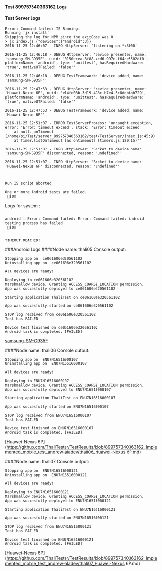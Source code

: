 #### Test 899757340363162 Logs

#### Test Server Logs
```
Error: Command failed: IS Running:
Running 'jx install'
Skipping the log for NPM since the exitCode was 0
> jx index.js {"devices":{"android":3}}
2016-11-25 12:46:07 - INFO HttpServer: 'listening on *:3000'

2016-11-25 12:46:18 - DEBUG HttpServer: 'device presented, name: 'samsung-SM-G935F', uuid: '0150ecea-3f88-4cd6-997e-f64ce5502df0', platformName: 'android', type: 'unittest', hasRequiredHardware: 'true', nativeUTFailed: 'false''

2016-11-25 12:46:18 - DEBUG TestFramework: 'device added, name: 'samsung-SM-G935F''

2016-11-25 12:47:53 - DEBUG HttpServer: 'device presented, name: 'Huawei-Nexus 6P', uuid: 'e14fe08b-3d19-418c-b7e4-5c8ddb6bb729', platformName: 'android', type: 'unittest', hasRequiredHardware: 'true', nativeUTFailed: 'false''

2016-11-25 12:47:53 - DEBUG TestFramework: 'device added, name: 'Huawei-Nexus 6P''

2016-11-25 12:51:07 - ERROR TestServerProcess: 'uncaught exception, error: 'Error: timeout exceed', stack: 'Error: timeout exceed
    at null._onTimeout (/home/pi/Test/server_899757340363162/test/TestServer/index.js:45:9)
    at Timer.listOnTimeout [as ontimeout] (timers.js:120:15)''

2016-11-25 12:51:07 - INFO HttpServer: 'Socket to device name: 'samsung-SM-G935F' disconnected, reason: 'undefined''

2016-11-25 12:51:07 - INFO HttpServer: 'Socket to device name: 'Huawei-Nexus 6P' disconnected, reason: 'undefined''


 
Run IS script aborted
 
One or more Android tests are failed.
 [0m

```


Logs for system : 
```

android : Error: Command failed: Error: Command failed: Android testing process has failed
 [0m


TIMEOUT REACHED!
```
###Android Logs
####Node name: thali05
Console output:
```
Stopping app on  ce061606e320561102
Uninstalling app on  ce061606e320561102

All devices are ready!

Deploying to ce061606e320561102
Marshmallow device. Granting ACCESS_COARSE_LOCATION permission.
App was succesfully deployed to ce061606e320561102

Starting application ThaliTest on ce061606e320561102

App was succesfully started on ce061606e320561102

STOP log received from ce061606e320561102
Test has FAILED

Device test finished on ce061606e320561102 
Android task is completed. [FAILED]
```
[samsung-SM-G935F](https://github.com/ThaliTester/TestResults/blob/899757340363162_Implemented_mobile_test_andrew-aladev/thali05_samsung-SM-G935F.md)

####Node name: thali06
Console output:
```
Stopping app on  ENU7N16516000107
Uninstalling app on  ENU7N16516000107

All devices are ready!

Deploying to ENU7N16516000107
Marshmallow device. Granting ACCESS_COARSE_LOCATION permission.
App was succesfully deployed to ENU7N16516000107

Starting application ThaliTest on ENU7N16516000107

App was succesfully started on ENU7N16516000107

STOP log received from ENU7N16516000107
Test has FAILED

Device test finished on ENU7N16516000107 
Android task is completed. [FAILED]
```
[Huawei-Nexus 6P](https://github.com/ThaliTester/TestResults/blob/899757340363162_Implemented_mobile_test_andrew-aladev/thali06_Huawei-Nexus 6P.md)

####Node name: thali07
Console output:
```
Stopping app on  ENU7N16516000121
Uninstalling app on  ENU7N16516000121

All devices are ready!

Deploying to ENU7N16516000121
Marshmallow device. Granting ACCESS_COARSE_LOCATION permission.
App was succesfully deployed to ENU7N16516000121

Starting application ThaliTest on ENU7N16516000121

App was succesfully started on ENU7N16516000121

STOP log received from ENU7N16516000121
Test has FAILED

Device test finished on ENU7N16516000121 
Android task is completed. [FAILED]
```
[Huawei-Nexus 6P](https://github.com/ThaliTester/TestResults/blob/899757340363162_Implemented_mobile_test_andrew-aladev/thali07_Huawei-Nexus 6P.md)




